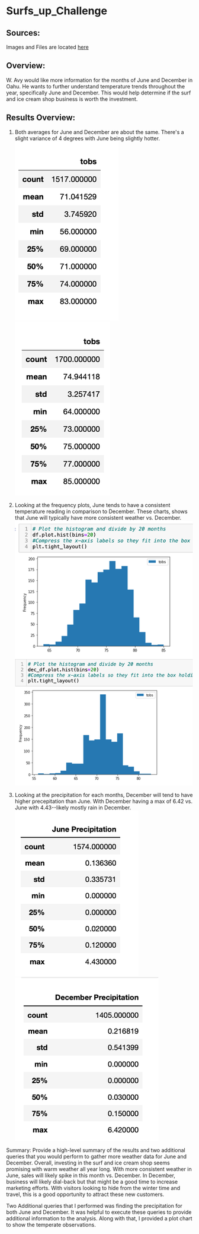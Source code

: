 # Surfs_up_Challenge
## Sources: 
Images and Files are located [here](https://drive.google.com/drive/folders/1mGeoSqGavPQ2qlzT0F6nF1SvvAoR0MME?usp=sharing)

## Overview: 
W. Avy would like more information for the months of June and December in Oahu.  He wants to further understand temperature trends throughout the year, specifically June and December.  This would help determine if the surf and ice cream shop business is worth the investment. 
## Results Overview: 
1) Both averages for June and December are about the same.  There's a slight variance of 4 degrees with June being slightly hotter. 
![image](https://github.com/icheung487/Surfs_up_Challenge/blob/main/Images%20/December_Summary_Statistics.png)
![image](https://github.com/icheung487/Surfs_up_Challenge/blob/main/Images%20/June_Summary_Statistics.png)

3) Looking at the frequency plots, June tends to have a consistent temperature reading in comparison to December. These charts, shows that June will typically have more consistent weather vs. December. 
![image](https://github.com/icheung487/Surfs_up_Challenge/blob/main/Images%20/June_PlotChart.png)
![image](https://github.com/icheung487/Surfs_up_Challenge/blob/main/Images%20/Dec_plotchart.png)

5) Looking at the precipitation for each months, December will tend to have higher precepitation than June.  With December having a max of 6.42 vs. June with 4.43--likely mostly rain in December.  
![image](https://github.com/icheung487/Surfs_up_Challenge/blob/main/Images%20/June_p.png)
![image](https://github.com/icheung487/Surfs_up_Challenge/blob/main/Images%20/December_P.png)

Summary: Provide a high-level summary of the results and two additional queries that you would perform to gather more weather data for June and December.
Overall, investing in the surf and ice cream shop seems promising with warm weather all year long.  With more consistent weather in June, sales will likely spike in this month vs. December.  In December, business will likely dial-back but that might be a good time to increase marketing efforts.  With visitors looking to hide from the winter time and travel, this is a good opportunity to attract these new customers. 

Two Additional queries that I performed was finding the precipitation for both June and December.  It was helpful to execute these queries to provide additional information to the analysis.  Along with that, I provided a plot chart to show the temperate observations. 

